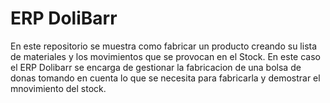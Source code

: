 # ERP DoliBarr
En este repositorio se muestra como fabricar un producto creando su lista de materiales y los movimientos que se provocan en el Stock. 
En este caso el ERP Dolibarr se encarga de gestionar la fabricacion de una bolsa de donas tomando en cuenta lo que se necesita para fabricarla y demostrar el mnovimiento del stock. 
